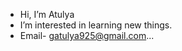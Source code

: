 -  Hi, I’m Atulya
-  I’m interested in learning new things.
-  Email- gatulya925@gmail.com...
  

<!---
Atulya534/Atulya534 is a ✨ special ✨ repository because its `README.md` (this file) appears on your GitHub profile.
You can click the Preview link to take a look at your changes.
--->
